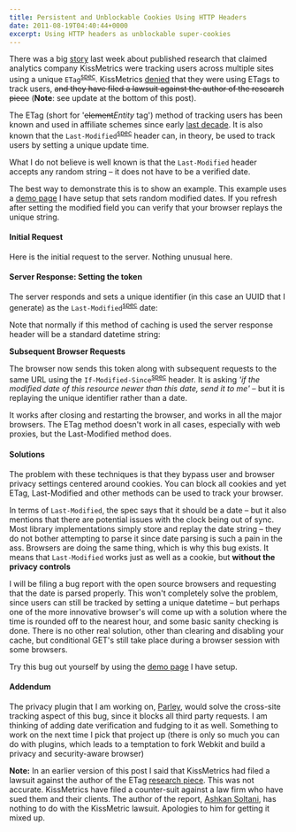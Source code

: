 ```yaml
---
title: Persistent and Unblockable Cookies Using HTTP Headers
date: 2011-08-19T04:40:44+0000
excerpt: Using HTTP headers as unblockable super-cookies
---
```



There was a big [story](http://ashkansoltani.org/docs/respawn_redux.html) last week about published research that claimed analytics company KissMetrics were tracking users across multiple sites using a unique `ETag`<sup>[spec](http://www.w3.org/Protocols/rfc2616/rfc2616-sec14.html#sec14.19)</sup>. KissMetrics [denied](http://blog.kissmetrics.com/official-kissmetrics-response-to-data-collection-practices/) that they were using ETags to track users, <s>and they have filed a lawsuit against the author of the research piece</s> (**Note**: see update at the bottom of this post).

The ETag (short for '<strike>element</strike>*Entity* tag') method of tracking users has been known and used in affiliate schemes since early [last decade](http://www.arctic.org/~dean/tracking-without-cookies.html). It is also known that the `Last-Modified`<sup>[spec](http://www.w3.org/Protocols/rfc2616/rfc2616-sec14.html#sec14.29)</sup> header can, in theory, be used to track users by setting a unique update time.

What I do not believe is well known is that the `Last-Modified` header accepts any random string – it does not have to be a verified date.

The best way to demonstrate this is to show an example. This example uses a [demo page](/tracking-cookie) I have setup that sets random modified dates. If you refresh after setting the modified field you can verify that your browser replays the unique string.

#### Initial Request

Here is the initial request to the server. Nothing unusual here.

#### Server Response: Setting the token

The server responds and sets a unique identifier (in this case an UUID that I generate) as the `Last-Modified`<sup>[spec](http://www.w3.org/Protocols/rfc2616/rfc2616-sec14.html#sec14.25)</sup> date:

Note that normally if this method of caching is used the server response header will be a standard datetime string:

**Subsequent Browser Requests**

The browser now sends this token along with subsequent requests to the same URL using the `If-Modified-Since`<sup>[spec](http://www.w3.org/Protocols/rfc2616/rfc2616-sec14.html#sec14.25)</sup> header. It is asking *'if the modified date of this resource newer than this date, send it to me'* – but it is replaying the unique identifier rather than a date.

It works after closing and restarting the browser, and works in all the major browsers. The ETag method doesn't work in all cases, especially with web proxies, but the Last-Modified method does.

#### Solutions

The problem with these techniques is that they bypass user and browser privacy settings centered around cookies. You can block all cookies and yet ETag, Last-Modified and other methods can be used to track your browser.

In terms of `Last-Modified`, the spec says that it should be a date – but it also mentions that there are potential issues with the clock being out of sync. Most library implementations simply store and replay the date string – they do not bother attempting to parse it since date parsing is such a pain in the ass. Browsers are doing the same thing, which is why this bug exists. It means that `Last-Modified` works just as well as a cookie, but **without the privacy controls**

I will be filing a bug report with the open source browsers and requesting that the date is parsed properly. This won't completely solve the problem, since users can still be tracked by setting a unique datetime – but perhaps one of the more innovative browser's will come up with a solution where the time is rounded off to the nearest hour, and some basic sanity checking is done. There is no other real solution, other than clearing and disabling your cache, but conditional GET's still take place during a browser session with some browsers.

Try this bug out yourself by using the [demo page](/tracking-cookie) I have setup.

#### Addendum

The privacy plugin that I am working on, [Parley](http://github.com/nikcub/parley), would solve the cross-site tracking aspect of this bug, since it blocks all third party requests. I am thinking of adding date verification and fudging to it as well. Something to work on the next time I pick that project up (there is only so much you can do with plugins, which leads to a temptation to fork Webkit and build a privacy and security-aware browser)

**Note:** In an earlier version of this post I said that KissMetrics had filed a lawsuit against the author of the ETag [research piece](http://ashkansoltani.org/docs/respawn_redux.html). This was not accurate. KissMetrics have filed a counter-suit against a law firm who have sued them and their clients. The author of the report, [Ashkan Soltani](http://ashkansoltani.org/), has nothing to do with the KissMetric lawsuit. Apologies to him for getting it mixed up.

